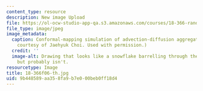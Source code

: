 ```yaml
---
content_type: resource
description: New image Upload
file: https://ol-ocw-studio-app-qa.s3.amazonaws.com/courses/18-366-random-walks-and-diffusion-fall-2006/9b448589aa358fa9b7e000beb0ff18d4_18-366f06-th.jpg
file_type: image/jpeg
image_metadata:
  caption: Conformal-mapping simulation of advection-diffusion aggregation. (Image
    courtesy of Jaehyuk Choi. Used with permission.)
  credit: ''
  image-alt: Drawing that looks like a snowflake barrelling through the atmosphere
    but probably isn't.
resourcetype: Image
title: 18-366f06-th.jpg
uid: 9b448589-aa35-8fa9-b7e0-00beb0ff18d4
---
```

